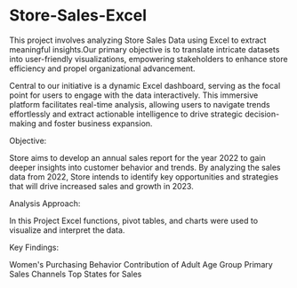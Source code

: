 # Store-Sales-Excel
This project involves analyzing Store Sales Data using Excel to extract meaningful insights.Our primary objective is to translate intricate datasets into user-friendly visualizations, empowering stakeholders to enhance store efficiency and propel organizational advancement.

Central to our initiative is a dynamic Excel dashboard, serving as the focal point for users to engage with the data interactively. This immersive platform facilitates real-time analysis, allowing users to navigate trends effortlessly and extract actionable intelligence to drive strategic decision-making and foster business expansion.

Objective:

Store aims to develop an annual sales report for the year 2022 to gain deeper insights into customer behavior and trends. By analyzing the sales data from 2022, Store  intends to identify key opportunities and strategies that will drive increased sales and growth in 2023.

Analysis Approach:

In this Project Excel functions, pivot tables, and charts were used to visualize and interpret the data.

Key Findings:

Women's Purchasing Behavior
Contribution of Adult Age Group
Primary Sales Channels
Top States for Sales
